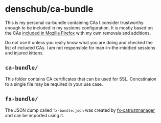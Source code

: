 denschub/ca-bundle
==================

This is my personal ca-bundle containing CAs I consider trustworthy enough to
be included in my systems configuration. It is mostly based on the CAs
[included in Mozilla Firefox](https://hg.mozilla.org/mozilla-central/raw-file/default/security/nss/lib/ckfw/builtins/certdata.txt)
with my own removals and additions.

Do not use it unless you really know what you are doing and checked the list of
included CAs. I am not responsible for man-in-the-middled sessions and injured
kittens.

`ca-bundle/`
------------

This folder contains CA certificates that can be used for SSL. Concatinaion
to a single file may be required in your use case.

`fx-bundle/`
------------

The JSON dump called `fx-bundle.json` was created by
[fx-catrustmanager](https://github.com/denschub/fx-catrustmanager) and can be
imported using it.
